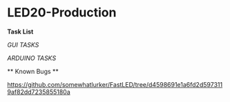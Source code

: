 # LED20-Production

**Task List**

*GUI TASKS*


*ARDUINO TASKS*


** Known Bugs **

https://github.com/somewhatlurker/FastLED/tree/d4598691e1a6fd2d5973119af82dd7235855180a
